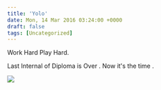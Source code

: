 ```yaml
---
title: 'Yolo'
date: Mon, 14 Mar 2016 03:24:00 +0000
draft: false
tags: [Uncategorized]
---
```


Work Hard Play Hard.

Last Internal of Diploma is Over . Now it's the time .

  

[![](https://lh3.googleusercontent.com/-sk8SVg3gd2A/VuYn5wY-ZmI/AAAAAAAAiqc/EzLH37gDrlk/s640/blogger-image-85954491.jpg)](https://lh3.googleusercontent.com/-sk8SVg3gd2A/VuYn5wY-ZmI/AAAAAAAAiqc/EzLH37gDrlk/s640/blogger-image-85954491.jpg)